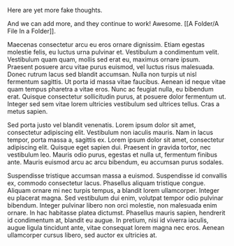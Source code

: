 Here are yet more fake thoughts.

And we can add more, and they continue to work! Awesome. [[A Folder/A File In a Folder]].

Maecenas consectetur arcu eu eros ornare dignissim. Etiam egestas molestie felis, eu luctus urna pulvinar et. Vestibulum a condimentum velit. Vestibulum quam quam, mollis sed erat eu, maximus ornare ipsum. Praesent posuere arcu vitae purus euismod, vel luctus risus malesuada. Donec rutrum lacus sed blandit accumsan. Nulla non turpis ut nisl fermentum sagittis. Ut porta id massa vitae faucibus. Aenean id neque vitae quam tempus pharetra a vitae eros. Nunc ac feugiat nulla, eu bibendum erat. Quisque consectetur sollicitudin purus, at posuere dolor fermentum ut. Integer sed sem vitae lorem ultricies vestibulum sed ultrices tellus. Cras a metus sapien.

Sed porta justo vel blandit venenatis. Lorem ipsum dolor sit amet, consectetur adipiscing elit. Vestibulum non iaculis mauris. Nam in lacus tempor, porta massa a, sagittis ex. Lorem ipsum dolor sit amet, consectetur adipiscing elit. Quisque eget sapien dui. Praesent in gravida tortor, nec vestibulum leo. Mauris odio purus, egestas et nulla ut, fermentum finibus ante. Mauris euismod arcu ac arcu bibendum, eu accumsan purus sodales.

Suspendisse tristique accumsan massa a euismod. Suspendisse id convallis ex, commodo consectetur lacus. Phasellus aliquam tristique congue. Aliquam ornare mi nec turpis tempus, a blandit lorem ullamcorper. Integer eu placerat magna. Sed vestibulum dui enim, volutpat tempor odio pulvinar bibendum. Integer pulvinar libero non orci molestie, non malesuada enim ornare. In hac habitasse platea dictumst. Phasellus mauris sapien, hendrerit id condimentum at, blandit eu augue. In pretium, nisi id viverra iaculis, augue ligula tincidunt ante, vitae consequat lorem magna nec eros. Aenean ullamcorper cursus libero, sed auctor ex ultricies at.